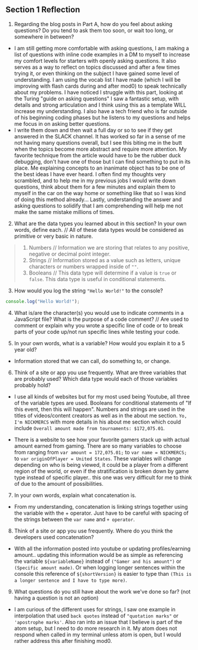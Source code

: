 ## Section 1 Reflection

1. Regarding the blog posts in Part A, how do you feel about asking questions? Do you tend to ask them too soon, or wait too long, or somewhere in between?
* I am still getting more comfortable with asking questions, I am making a list of questions with inline code examples in a DM to myself to increase my comfort levels for starters with openly asking questions. It also serves as a way to reflect on topics discussed and after a few times trying it, or even thinking on the subject I have gained some level of understanding. I am using the vocab list I have made (which I will be improving with flash cards during and after mod0) to speak technically about my problems. I have noticed I struggle with this part, looking at the Turing "guide on asking questions" I saw a fantastic setup, with details and strong articulation and I think using this as a template WILL increase my understanding. I also have a tech friend who is far outside of his beginning coding phases but he listens to my questions and helps me focus in on asking better questions.
* I write them down and then wait a full day or so to see if they get answered in the SLACK channel. It has worked so far in a sense of me not having many questions overall, but I see this biting me in the butt when the topics become more abstract and require more attention. My favorite technique from the article would have to be the rubber duck debugging, don't have one of those but I can find something to put in its place. Me explaining concepts to an inanimate object has to be one of the best ideas I have ever heard. I often find my thoughts very scrambled, and to help me in my previous jobs I would write down questions, think about them for a few minutes and explain them to myself in the car on the way home or something like that so I was kind of doing this method already... Lastly, understanding the answer and asking questions to solidify that I am comprehending will help me not make the same mistake millions of times.

2. What are the data types you learned about in this section? In your own words, define each.
// All of these data types would be considered as primitive or very basic in nature.
> 1. Numbers
// Information we are storing that relates to any positive, negative or decimal point integer.
> 2. Strings
// Information stored as a value such as letters, unique characters or numbers wrapped inside of `""`.
> 3. Booleans
// This data type will determine if a value is `true` or `false`. This data type is useful in conditional statements.

3. How would you log the string `"Hello World!"` to the console?
```javascript
console.log("Hello World!");
```

4. What is/are the character(s) you would use to indicate comments in a JavaScript file? What is the purpose of a code comment?
// Are used to comment or explain why you wrote a specific line of code or to break parts of your code up/not run specific lines while testing your code.

5. In your own words, what is a variable? How would you explain it to a 5 year old?
* Information stored that we can call, do something to, or change.

6. Think of a site or app you use frequently. What are three variables that are probably used? Which data type would each of those variables probably hold?

* I use all kinds of websites but for my most used being Youtube, all three of the variable types are used. Booleans for conditional statements of "If this event, then this will happen". Numbers and strings are used in the titles of videos/content creators as well as in the about me section. `Yo, I'm NICKMERCS` with more details in his about me section which could include `Overall amount made from tournaments: $172,075.01`.

* There is a website to see how your favorite gamers stack up with actual amount earned from gaming. There are so many variables to choose from ranging from `var amount = 172,075.01;` to `var name = NICKMERCS;` to `var originOfPlayer = United States`. These variables will change depending on who is being viewed, it could be a player from a different region of the world, or even if the stratification is broken down by game type instead of specific player.. this one was very difficult for me to think of due to the amount of possibilities.


7. In your own words, explain what concatenation is.

* From my understanding, concatenation is linking strings together using the variable with the + operator. Just have to be careful with spacing of the strings between the `var name` and `+ operator`.

8. Think of a site or app you use frequently. Where do you think the developers used concatenation?

* With all the information posted into youtube or updating profiles/earning amount.. updating this information would be as simple as referencing the variable `${variableName}` instead of `("Gamer and his amount")` or `(Specific amount made)`. Or when logging longer sentences within the console this reference of `${shortVersion}` is easier to type than `(This is a longer sentence and I have to type more)`.


9. What questions do you still have about the work we've done so far? (not having a question is not an option)

* I am curious of the different uses for strings, I saw one example in interpolation that used `back quotes` instead of `"quotation marks"` or `'apostrophe marks'`. Also ran into an issue that I believe is part of the atom setup, but I need to do more research in it. My atom does not respond when called in my terminal unless atom is open, but I would rather address this after finishing mod0.
